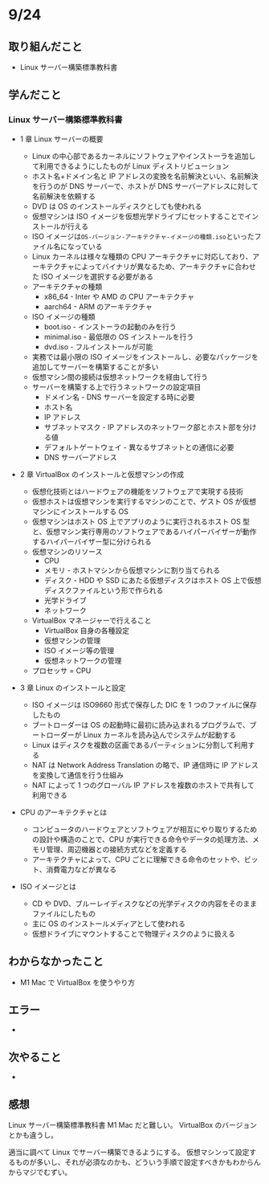 # 9/24

## 取り組んだこと

- Linux サーバー構築標準教科書

## 学んだこと

### Linux サーバー構築標準教科書

- 1 章 Linux サーバーの概要
  - Linux の中心部であるカーネルにソフトウェアやインストーラを追加して利用できるようにしたものが Linux ディストリビューション
  - ホスト名+ドメイン名と IP アドレスの変換を名前解決といい、名前解決を行うのが DNS サーバーで、ホストが DNS サーバーアドレスに対して名前解決を依頼する
  - DVD は OS のインストールディスクとしても使われる
  - 仮想マシンは ISO イメージを仮想光学ドライブにセットすることでインストールが行える
  - ISO イメージは`OS-バージョン-アーキテクチャ-イメージの種類.iso`といったファイル名になっている
  - Linux カーネルは様々な種類の CPU アーキテクチャに対応しており、アーキテクチャによってバイナリが異なるため、アーキテクチャに合わせた ISO イメージを選択する必要がある
  - アーキテクチャの種類
    - x86_64 - Inter や AMD の CPU アーキテクチャ
    - aarch64 - ARM のアーキテクチャ
  - ISO イメージの種類
    - boot.iso - インストーラの起動のみを行う
    - minimal.iso - 最低限の OS インストールを行う
    - dvd.iso - フルインストールが可能
  - 実務では最小限の ISO イメージをインストールし、必要なパッケージを追加してサーバーを構築することが多い
  - 仮想マシン間の接続は仮想ネットワークを経由して行う
  - サーバーを構築する上で行うネットワークの設定項目
    - ドメイン名 - DNS サーバーを設定する時に必要
    - ホスト名
    - IP アドレス
    - サブネットマスク - IP アドレスのネットワーク部とホスト部を分ける値
    - デフォルトゲートウェイ - 異なるサブネットとの通信に必要
    - DNS サーバーアドレス
- 2 章 VirtualBox のインストールと仮想マシンの作成
  - 仮想化技術とはハードウェアの機能をソフトウェアで実現する技術
  - 仮想ホストは仮想マシンを実行するマシンのことで、ゲスト OS が仮想マシンにインストールする OS
  - 仮想マシンはホスト OS 上でアプリのように実行されるホスト OS 型と、仮想マシン実行専用のソフトウェアであるハイパーバイザーが動作するハイパーバイザー型に分けられる
  - 仮想マシンのリソース
    - CPU
    - メモリ - ホストマシンから仮想マシンに割り当てられる
    - ディスク - HDD や SSD にあたる仮想ディスクはホスト OS 上で仮想ディスクファイルという形で作られる
    - 光学ドライブ
    - ネットワーク
  - VirtualBox マネージャーで行えること
    - VirtualBox 自身の各種設定
    - 仮想マシンの管理
    - ISO イメージ等の管理
    - 仮想ネットワークの管理
  - プロセッサ = CPU
- 3 章 Linux のインストールと設定

  - ISO イメージは ISO9660 形式で保存した DIC を 1 つのファイルに保存したもの
  - ブートローダーは OS の起動時に最初に読み込まれるプログラムで、ブートローダーが Linux カーネルを読み込んでシステムが起動する
  - Linux はディスクを複数の区画であるパーティションに分割して利用する
  - NAT は Network Address Translation の略で、IP 通信時に IP アドレスを変換して通信を行う仕組み
  - NAT によって 1 つのグローバル IP アドレスを複数のホストで共有して利用できる

- CPU のアーキテクチャとは
  - コンピュータのハードウェアとソフトウェアが相互にやり取りするための設計や構造のことで、CPU が実行できる命令やデータの処理方法、メモリ管理、周辺機器との接続方式などを定義する
  - アーキテクチャによって、CPU ごとに理解できる命令のセットや、ビット、消費電力などが異なる
- ISO イメージとは
  - CD や DVD、ブルーレイディスクなどの光学ディスクの内容をそのままファイルにしたもの
  - 主に OS のインストールメディアとして使われる
  - 仮想ドライブにマウントすることで物理ディスクのように扱える

## わからなかったこと

- M1 Mac で VirtualBox を使うやり方

## エラー

-

## 次やること

-

## 感想

Linux サーバー構築標準教科書 M1 Mac だと難しい。
VirtualBox のバージョンとかも違うし。

適当に調べて Linux でサーバー構築できるようにする。
仮想マシンって設定するものが多いし、それが必須なのかも、どういう手順で設定すべきかもわからんからマジでむずい。
